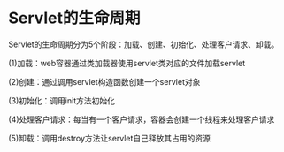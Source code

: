 # Servlet的生命周期

Servlet的生命周期分为5个阶段：加载、创建、初始化、处理客户请求、卸载。

(1)加载：web容器通过类加载器使用servlet类对应的文件加载servlet

(2)创建：通过调用servlet构造函数创建一个servlet对象

(3)初始化：调用init方法初始化

(4)处理客户请求：每当有一个客户请求，容器会创建一个线程来处理客户请求

(5)卸载：调用destroy方法让servlet自己释放其占用的资源

